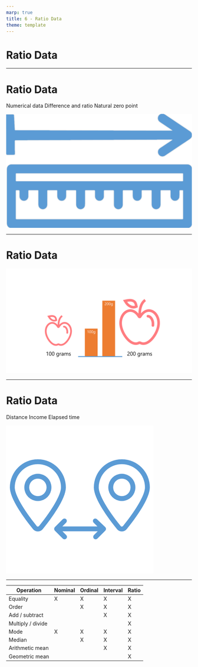 ```yaml
---
marp: true
title: 6 - Ratio Data
theme: template
---
```


<!-- _class: title-only -->

# Ratio Data

<!--
The second type of numerical data that we encounter in data science are ratio data.
-->

---

<!-- _class: title-two-content-left -->

# Ratio Data

Numerical data
Difference and ratio
Natural zero point

![image An icon of a ruler with an unidirectional arrow on top pointing in one direction in a flat minimalistic style](images/559-7.png)


<!--
[1] Ratio data are a type of numerical data.

That is, they represent measured quantities of things.

[2] Ratio data allow for a degree of difference between two values, just like interval data.

[3] However, unlike interval data, ratio scales do have a natural (non-arbitrarily chosen) zero point. 

So the concept of a ratio, and multiplying or dividing two values make perfect sense.
-->

---

<!-- _class: title-two-content -->

# Ratio Data

![bg contain A vector image with two apples, one small one with the text "100 grams" underneath and a second larger apple with the text "200 grams" underneath and a bar chart with 100g on the first bar and a second bar that's twice as tall with 200g on the second bar](images/Slide29.png)

<!--
For example, imagine we have two apples:

[1] One has a mass of 100 grams

[2] And the other has a mass of 200 grams

[3-4] Unlike an interval scale, it make perfect sense to say that a 100 gram apple is half the mass of a 200 gram apple.

[5] This is because zero grams on this scale represents a natural minimum quantity (i.e. no mass at all).

So 200 grams of mass is twice as much mass as 100 grams of mass.
-->

---

<!-- _class: title-two-content-left-center -->

# Ratio Data

Distance
Income
Elapsed time

![image An icon of two place markers and an arrow between them measuring distance in a flat minimalistic style](images/549-16.png)

<!--
Other examples of ratio data include: 

[1] the distance between two points, 

[2] income from your job, 

[3] and elapsed time.

The key distinction (once again) between interval and ratio scales is that the zero point on a ratio scale represents a natural zero quantity of the thing being measured.

It can be difficult to recognize the subtle yet important difference between interval scales and ratio scales, so if you're having difficulty understanding, you may want to research this topic further.
-->

---

<!-- _class: title-one-content-left -->

| Operation         | Nominal | Ordinal | Interval | Ratio |
| ----------------- | ------- | ------- | -------- | ----- |
| Equality          | X       | X       | X        | X     |
| Order             |         | X       | X        | X     |
| Add / subtract    |         |         | X        | X     |
| Multiply / divide |         |         |          | X     |
| Mode              | X       | X       | X        | X     |
| Median            |         | X       | X        | X     |
| Arithmetic mean   |         |         | X        | X     |
| Geometric mean    |         |         |          | X     |

<!--
We can perform a few more mathematical operations on ratio data than we can on nominal, ordinal, and interval data.

[1-2] In addition to all of the operations we've seen so far.

[1] We can also multiply and divide ratio data.

[2] In addition, we can determine the geometric mean, which is a method of averaging used for values with widely varying ranges.

Ratio data are the most powerful type of data we encounter in data science in terms of mathematical operations.
-->